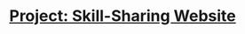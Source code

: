 # [Project: Skill-Sharing Website](https://eloquentjavascript.net/3rd_edition/21_skillsharing.html)
